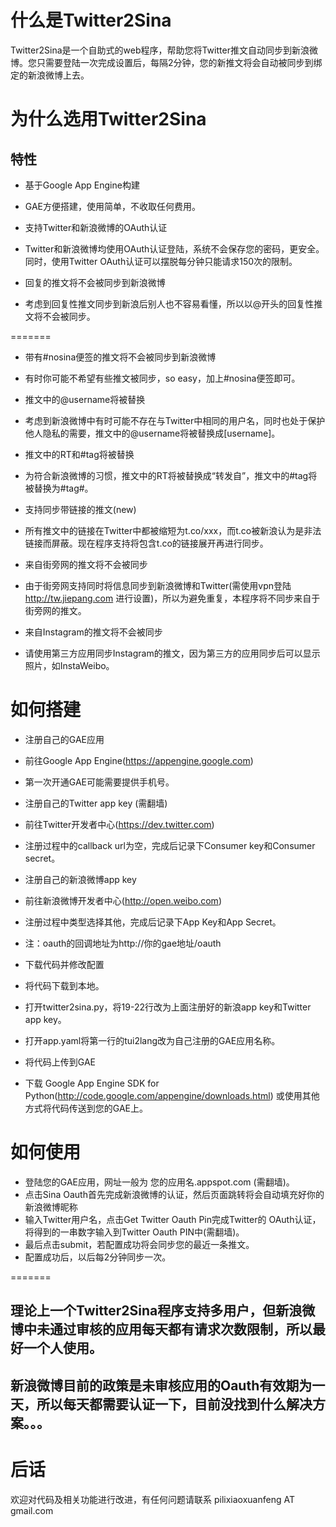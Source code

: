 什么是Twitter2Sina
=============

Twitter2Sina是一个自助式的web程序，帮助您将Twitter推文自动同步到新浪微博。您只需要登陆一次完成设置后，每隔2分钟，您的新推文将会自动被同步到绑定的新浪微博上去。

为什么选用Twitter2Sina
=============

## 特性

- 基于Google App Engine构建
 - GAE方便搭建，使用简单，不收取任何费用。

- 支持Twitter和新浪微博的OAuth认证
 - Twitter和新浪微博均使用OAuth认证登陆，系统不会保存您的密码，更安全。同时，使用Twitter OAuth认证可以摆脱每分钟只能请求150次的限制。
  
- 回复的推文将不会被同步到新浪微博
 - 考虑到回复性推文同步到新浪后别人也不容易看懂，所以以@开头的回复性推文将不会被同步。

=======

- 带有\#nosina便签的推文将不会被同步到新浪微博
 - 有时你可能不希望有些推文被同步，so easy，加上\#nosina便签即可。
  
- 推文中的@username将被替换
 - 考虑到新浪微博中有时可能不存在与Twitter中相同的用户名，同时也处于保护他人隐私的需要，推文中的@username将被替换成[username]。
  
- 推文中的RT和#tag将被替换
 - 为符合新浪微博的习惯，推文中的RT将被替换成“转发自”，推文中的\#tag将被替换为\#tag\#。
  
- 支持同步带链接的推文(new)
 - 所有推文中的链接在Twitter中都被缩短为t.co/xxx，而t.co被新浪认为是非法链接而屏蔽。现在程序支持将包含t.co的链接展开再进行同步。
  
- 来自街旁网的推文将不会被同步
 - 由于街旁网支持同时将信息同步到新浪微博和Twitter(需使用vpn登陆 http://tw.jiepang.com 进行设置)，所以为避免重复，本程序将不同步来自于街旁网的推文。

- 来自Instagram的推文将不会被同步
 - 请使用第三方应用同步Instagram的推文，因为第三方的应用同步后可以显示照片，如InstaWeibo。

如何搭建
=============

- 注册自己的GAE应用 
 - 前往Google App Engine(https://appengine.google.com)
 - 第一次开通GAE可能需要提供手机号。
  
- 注册自己的Twitter app key (需翻墙)
 - 前往Twitter开发者中心(https://dev.twitter.com)
 - 注册过程中的callback url为空，完成后记录下Consumer key和Consumer secret。 
  
- 注册自己的新浪微博app key
 - 前往新浪微博开发者中心(http://open.weibo.com)
 - 注册过程中类型选择其他，完成后记录下App Key和App Secret。
 - 注：oauth的回调地址为http://你的gae地址/oauth
  
- 下载代码并修改配置
 - 将代码下载到本地。
 - 打开twitter2sina.py，将19-22行改为上面注册好的新浪app key和Twitter app key。
 - 打开app.yaml将第一行的tui2lang改为自己注册的GAE应用名称。
  
- 将代码上传到GAE
 - 下载 Google App Engine SDK for Python(http://code.google.com/appengine/downloads.html) 或使用其他方式将代码传送到您的GAE上。
  
如何使用
=============

- 登陆您的GAE应用，网址一般为 您的应用名.appspot.com (需翻墙)。
- 点击Sina Oauth首先完成新浪微博的认证，然后页面跳转将会自动填充好你的新浪微博昵称
- 输入Twitter用户名，点击Get Twitter Oauth Pin完成Twitter的 
OAuth认证，将得到的一串数字输入到Twitter Oauth PIN中(需翻墙)。
- 最后点击submit，若配置成功将会同步您的最近一条推文。
- 配置成功后，以后每2分钟同步一次。


=======

## 理论上一个Twitter2Sina程序支持多用户，但新浪微博中未通过审核的应用每天都有请求次数限制，所以最好一个人使用。

## 新浪微博目前的政策是未审核应用的Oauth有效期为一天，所以每天都需要认证一下，目前没找到什么解决方案。。。

后话
=============
  
欢迎对代码及相关功能进行改进，有任何问题请联系 pilixiaoxuanfeng AT gmail.com
